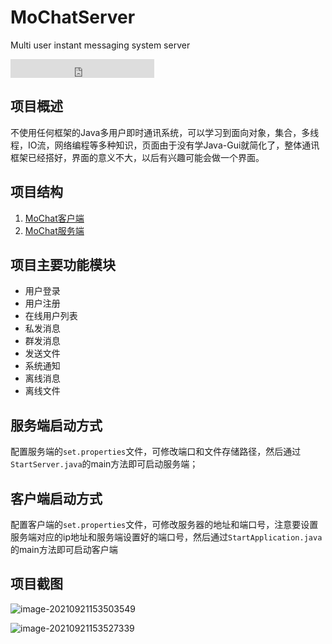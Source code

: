# MoChatServer
Multi user instant messaging system server

<iframe src="https://ghbtns.com/github-btn.html?user=mowangblog&type=follow&count=true&size=large" frameborder="0" scrolling="0" width="230" height="30" title="GitHub"></iframe>

## 项目概述

不使用任何框架的Java多用户即时通讯系统，可以学习到面向对象，集合，多线程，IO流，网络编程等多种知识，页面由于没有学Java-Gui就简化了，整体通讯框架已经搭好，界面的意义不大，以后有兴趣可能会做一个界面。

## 项目结构

1. [MoChat客户端](https://github.com/mowangblog/MoChatClient)
2. [MoChat服务端](https://github.com/mowangblog/MoChatServer)

## 项目主要功能模块

- 用户登录
- 用户注册
- 在线用户列表
- 私发消息
- 群发消息
- 发送文件
- 系统通知
- 离线消息
- 离线文件

## 服务端启动方式

配置服务端的`set.properties`文件，可修改端口和文件存储路径，然后通过`StartServer.java`的main方法即可启动服务端；

## 客户端启动方式

配置客户端的`set.properties`文件，可修改服务器的地址和端口号，注意要设置服务端对应的ip地址和服务端设置好的端口号，然后通过`StartApplication.java`的main方法即可启动客户端

## 项目截图

![image-20210921153503549](https://res.mowangblog.top/img/2021/09/image-20210921153503549.png)

![image-20210921153527339](https://res.mowangblog.top/img/2021/09/image-20210921153527339.png)

